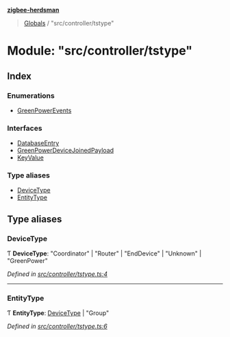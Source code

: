 **[zigbee-herdsman](../README.md)**

> [Globals](../README.md) / "src/controller/tstype"

# Module: "src/controller/tstype"

## Index

### Enumerations

* [GreenPowerEvents](../enums/_src_controller_tstype_.greenpowerevents.md)

### Interfaces

* [DatabaseEntry](../interfaces/_src_controller_tstype_.databaseentry.md)
* [GreenPowerDeviceJoinedPayload](../interfaces/_src_controller_tstype_.greenpowerdevicejoinedpayload.md)
* [KeyValue](../interfaces/_src_controller_tstype_.keyvalue.md)

### Type aliases

* [DeviceType](_src_controller_tstype_.md#devicetype)
* [EntityType](_src_controller_tstype_.md#entitytype)

## Type aliases

### DeviceType

Ƭ  **DeviceType**: \"Coordinator\" \| \"Router\" \| \"EndDevice\" \| \"Unknown\" \| \"GreenPower\"

*Defined in [src/controller/tstype.ts:4](https://github.com/Koenkk/zigbee-herdsman/blob/master/src/src/controller/tstype.ts#L4)*

___

### EntityType

Ƭ  **EntityType**: [DeviceType](_src_controller_tstype_.md#devicetype) \| \"Group\"

*Defined in [src/controller/tstype.ts:6](https://github.com/Koenkk/zigbee-herdsman/blob/master/src/src/controller/tstype.ts#L6)*
